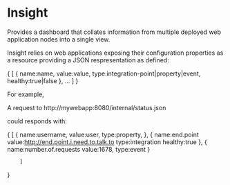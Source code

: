 Insight
=============


Provides a dashboard that collates information from multiple deployed web application nodes into a single
view.

Insight relies on web applications exposing their configuration properties as a resource providing a JSON respresentation
as defined:

{
        [
            {
                name:name,
                value:value,
                type:integration-point|property|event,
                healthy:true|false
             },
             ...
        ]
}


For example,

A request to http://mywebapp:8080/internal/status.json

could responds with:

{
        [
            {
                name:username,
                value:user,
                type:property,
            },
            {
                name:end.point
                value:http://end.point.i.need.to.talk.to
                type:integration
                healthy:true
            },
            {
                name:number.of.requests
                value:1678,
                type:event
            }

        ]
}






